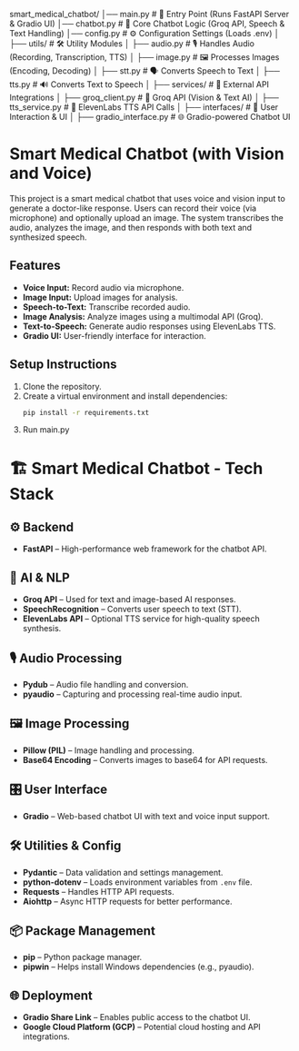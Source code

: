 smart_medical_chatbot/
│── main.py              # 🚀 Entry Point (Runs FastAPI Server & Gradio UI)
│── chatbot.py           # 🤖 Core Chatbot Logic (Groq API, Speech & Text Handling)
│── config.py            # ⚙️ Configuration Settings (Loads .env)
│
├── utils/               # 🛠️ Utility Modules
│   ├── audio.py         # 🎙️ Handles Audio (Recording, Transcription, TTS)
│   ├── image.py         # 🖼️ Processes Images (Encoding, Decoding)
│   ├── stt.py           # 🗣️ Converts Speech to Text
│   ├── tts.py           # 🔊 Converts Text to Speech
│
├── services/            # 🔗 External API Integrations
│   ├── groq_client.py   # 🤖 Groq API (Vision & Text AI)
│   ├── tts_service.py   # 🎤 ElevenLabs TTS API Calls
│
├── interfaces/          # 🎨 User Interaction & UI
│   ├── gradio_interface.py   # 🌐 Gradio-powered Chatbot UI




# Smart Medical Chatbot (with Vision and Voice)

This project is a smart medical chatbot that uses voice and vision input to generate a doctor-like response. Users can record their voice (via microphone) and optionally upload an image. The system transcribes the audio, analyzes the image, and then responds with both text and synthesized speech.

## Features
- **Voice Input:** Record audio via microphone.
- **Image Input:** Upload images for analysis.
- **Speech-to-Text:** Transcribe recorded audio.
- **Image Analysis:** Analyze images using a multimodal API (Groq).
- **Text-to-Speech:** Generate audio responses using ElevenLabs TTS.
- **Gradio UI:** User-friendly interface for interaction.

## Setup Instructions
1. Clone the repository.
2. Create a virtual environment and install dependencies:
   ```bash
   pip install -r requirements.txt
3. Run main.py

# 🏗️ Smart Medical Chatbot - Tech Stack

## ⚙️ Backend
- **FastAPI** – High-performance web framework for the chatbot API.

## 🧠 AI & NLP
- **Groq API** – Used for text and image-based AI responses.
- **SpeechRecognition** – Converts user speech to text (STT).
- **ElevenLabs API** – Optional TTS service for high-quality speech synthesis.

## 🎙️ Audio Processing
- **Pydub** – Audio file handling and conversion.
- **pyaudio** – Capturing and processing real-time audio input.

## 🖼️ Image Processing
- **Pillow (PIL)** – Image handling and processing.
- **Base64 Encoding** – Converts images to base64 for API requests.

## 🎛️ User Interface
- **Gradio** – Web-based chatbot UI with text and voice input support.

## 🛠️ Utilities & Config
- **Pydantic** – Data validation and settings management.
- **python-dotenv** – Loads environment variables from `.env` file.
- **Requests** – Handles HTTP API requests.
- **Aiohttp** – Async HTTP requests for better performance.

## 📦 Package Management
- **pip** – Python package manager.
- **pipwin** – Helps install Windows dependencies (e.g., pyaudio).

## 🌐 Deployment
- **Gradio Share Link** – Enables public access to the chatbot UI.
- **Google Cloud Platform (GCP)** – Potential cloud hosting and API integrations.

